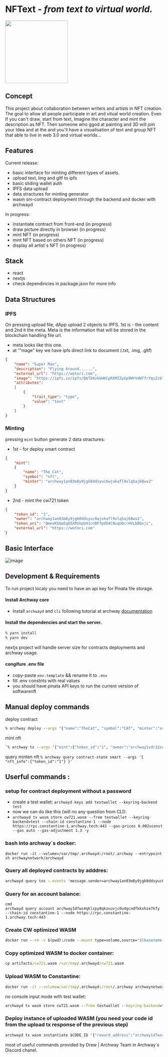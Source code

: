 # NFText - _from text to virtual world._
<img src="https://ipfs.io/ipfs/QmWTvKbPeWDwNQMFgbmWzciq7NNcwsQcBgV5jLNNhPNwF6" style="width:200px" />

## Concept
This project about collaboration between writers and artists in NFT creation.
The goal to allow all people participate in art and vitual world creation. Even If you can't draw, start from text, Imagine the character and mint the description as NFT. Then someone who ggod at painting and 3D will join your Idea and at the and you'll have a visualisation of text and group NFT that able to live in web 3.0 and virtual worlds...

## Features
Current release:
- basic interface for minting different types of assets.
- upload text, Img and gltf to ipfs
- basic sliding wallet auth
- IPFS data upload
- data stractures for minting generator
- wasm sm-contract deployment through the backend and docker with archwayd
  
In progress:
- instantiate contract from front-end (in progress)
- draw picture directly in browser (in progress)
- mint NFT (in progress)
- mint NFT based on others NFT (in progress)
- display all artist`s NFT (in progress)

## Stack
- react
- nextjs
- check dependincies in package.json for more info

## Data Structures
### IPFS
On pressing upload file, dApp upload 2 objects to IPFS. 
1st is - the content and 2nd it the meta. Meta is the information that will be stored in the blockchain handling file url.
- meta looks like this one.
- at '"mage" key we have ipfs direct link to document (.txt, .img, .gltf)
```json
{
    "name": "Super Man",
    "description": "Flying Around......",
    "external_url": "https://wotori.com",
    "image": "https://ipfs.io/ipfs/QmTEKokkHKCpRXMZZyGp9WYVdWTfrYquZzbT2nRGHVyDSf",
    "attributes":
    [
        {
            "trait_type": "type",
            "value": "text"
        }
    ]
}
```
### Minting
pressing `mint` button generate 2 data stractures:
- 1st - for deploy smart contract 
```json
{
    "mint":
    {
        "name": "The Cat",
        "symbol": "nft",
        "minter": "archway1an03m8y9jgk0ddsyuc6wjxkafl9vlq5aj68wx2"
    }
}
```
- 2nd - mint the cw721 token
```json
{
    "token_id": "1",
    "owner": "archway1an03m8y9jgk0ddsyuc6wjxkafl9vlq5aj68wx2",
    "token_uri": "QmevKbQwEqQ5XRSkpU41cnBF7pdb4CNuqUGcrHVLbBQxji",
    "external_url": "https://wotori.com"
}
```
## Basic Interface
![image](https://user-images.githubusercontent.com/10486621/145106617-964b6460-7ce4-49ce-9b90-0f310039bb6f.png)

## Development & Requirements

To run project localy you need to have an api key for Pinata file storage.

#### Install Archway core
- Install `archwayd` and `cli` following tutorial at archway [documentation](https://docs.archway.io/docs/create/getting-started/install)

#### Install the dependencies and start the server.

```sh
% yarn install
% yarn dev
```
nextjs project will handle server size for contracts deployments and archway usage.

#### congifure .env file
- copy-paste `env.template` && rename It to `.env`
- fill .env constnts with real values
- you should have pinata API keys to run the current version of softwarenft

## Manual deploy commands
deploy contract
```cmd
% archway deploy --args '{"name":"TheCat", "symbol":"CAT", "minter":"archway1rwaxa4c2mqtne7x6d8klngu5ynu663zw7h9y32"}'
```
mint nft
```cmd
`% archway tx --args '{"mint":{"token_id":"1", "owner":"archway1vdr32zdmwmwmwz2cxd3wecxjp5ml5pvc4kuhhy", "token_uri":"ipfs://QmWTvKbPeWDwNQMFgbmWzciq7NNcwsQcBgV5jLNNhPNwF6", "external_url":"https://wotori.com"}}'
```
query minten nft
`% archway query contract-state smart --args '{ "nft_info":{"token_id":"1"} }'`
## Userful commands :

### setup for contract deployment without a password
- create a test wallet: `archwayd keys add testwallet --keyring-backend test`
- now we can do like this (will no any question from CLI): 
- `archwayd tx wasm store cw721.wasm --from testwallet --keyring-backend=test --chain-id constantine-1 --node https://rpc.constantine-1.archway.tech:443 --gas-prices 0.002uconst --gas auto --gas-adjustment 1.3 -y`

### bash into archway`s docker:
`docker run -it --volume=/var/tmp/.archwayd:/root/.archway --entrypoint sh archwaynetwork/archwayd`

### Query all deployed contracts by adddres:
```cmd
archwayd query txs --events 'message.sender=archway1an03m8y9jgk0ddsyuc6wjxkafl9vlq5aj68wx2&message.action=instantiate' --chain-id constantine-1 --node https://rpc.constantine-1.archway.tech:443
```

### Query for an account balance:
```
cmd
archwayd query account archway1d7ws4qklzpy8qkzuuvjc0u4gcndfkkxhze7kfy --chain-id constantine-1 --node https://rpc.constantine-1.archway.tech:443
```

### Create CW optimized WASM
```cmd
docker run --rm -v $(pwd):/code --mount type=volume,source="$(basename "$(pwd)")_cache",target=/code/target --mount type=volume,source=registry_cache,target=/usr/local/cargo/registry cosmwasm/rust-optimizer:0.12.1
```

### Copy optimized WASM to docker container:
```cmd
cp artifacts/cw721.wasm /var/tmp/.archwayd/cw721.wasm 
```

### Upload WASM to Constantine:
```cmd
docker run -it --volume=/var/tmp/.archwayd:/root/.archway archwaynetwork/archwayd tx wasm store cw721.wasm --from user_wallet --chain-id constantine-1 --node https://rpc.constantine-1.archway.tech:443 --gas-prices 0.002uconst --gas auto --gas-adjustment 1.3
```

no console input mode with test wallet:
```cmd
archwayd tx wasm store cw721.wasm --from testwallet --keyring-backend=test --chain-id constantine-1 --node https://rpc.constantine-1.archway.tech:443 --gas-prices 0.002uconst --gas auto --gas-adjustment 1.3 -y
```

### Deploy instance of uploaded WASM (you need your code id from the upload tx response of the previous step)
```cmd
archwayd tx wasm instantiate $CODE_ID '{"reward_address":"archway1d7ws4qklzpy8qkzuuvjc0u4gcndfkkxhze7kfy","gas_rebate_to_user":false,"instantiation_request":"eyJjb3VudCI6MH0=","collect_premium":false,"premium_percentage_charged":0}' --from docker --label "My deployment label" --chain-id constantine-1 --node https://rpc.constantine-1.archway.tech:443 --gas-prices 0.002uconst --gas auto --gas-adjustment 1.3 -y
```


most of useful commands provided by Drew | Archway Team in Archway`s Discord chanel.
